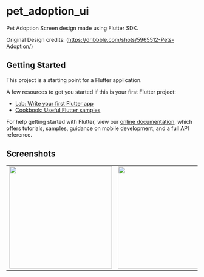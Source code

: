 # pet_adoption_ui

Pet Adoption Screen design made using Flutter SDK.

Original Design credits: (https://dribbble.com/shots/5965512-Pets-Adoption/)

## Getting Started

This project is a starting point for a Flutter application.

A few resources to get you started if this is your first Flutter project:

- [Lab: Write your first Flutter app](https://flutter.io/docs/get-started/codelab)
- [Cookbook: Useful Flutter samples](https://flutter.io/docs/cookbook)

For help getting started with Flutter, view our 
[online documentation](https://flutter.io/docs), which offers tutorials, 
samples, guidance on mobile development, and a full API reference.

## Screenshots
|                                                                                                                   |                                                                                                                   |
|-------------------------------------------------------------------------------------------------------------------|-------------------------------------------------------------------------------------------------------------------|
| <img src="https://user-images.githubusercontent.com/39883547/54780114-fabec380-4c3e-11e9-9623-b7d2e61ccfaa.png" width="270"> | <img src="https://user-images.githubusercontent.com/39883547/54780113-fabec380-4c3e-11e9-96f7-f8fcba67e7e0.png" width="270"> |

